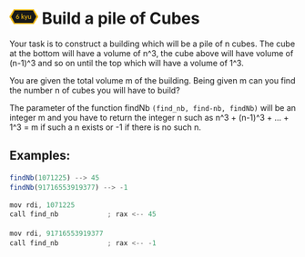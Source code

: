 # ![6kyu badge](../.codewars-badges/6kyu.png) Build a pile of Cubes

Your task is to construct a building which will be a pile of n cubes. The cube at the bottom will have a volume of n^3, the cube above will have volume of (n-1)^3 and so on until the top which will have a volume of 1^3.

You are given the total volume m of the building. Being given m can you find the number n of cubes you will have to build?

The parameter of the function findNb `(find_nb, find-nb, findNb)` will be an integer m and you have to return the integer n such as n^3 + (n-1)^3 + ... + 1^3 = m if such a n exists or -1 if there is no such n.

## Examples:


```javascript
findNb(1071225) --> 45
findNb(91716553919377) --> -1
```

```javascript
mov rdi, 1071225
call find_nb            ; rax <-- 45

mov rdi, 91716553919377
call find_nb            ; rax <-- -1
```